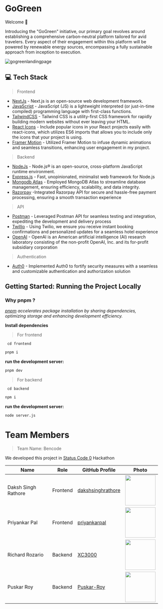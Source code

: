 <h1 align=left> GoGreen </h1>
Welcome 👋

<p>
Introducing the "GoGreen" initiative, our primary goal revolves around establishing a comprehensive carbon-neutral platform tailored for avid travelers. Every aspect of their engagement within this platform will be powered by renewable energy sources, encompassing a fully sustainable approach from inception to execution.
</p>

![gogreenlandingpage](https://github.com/priyankarpal/GoGreen_Hackathon/assets/115932772/5269c003-9c42-4a75-94d4-344417a3ead1)

## 💻 Tech Stack

> Frontend

- [NextJs](https://nextjs.org) - Next.js is an open-source web development framework.
- [JavaScript](https://developer.mozilla.org/en-US/docs/Web/JavaScript) - JavaScript (JS) is a lightweight interpreted (or just-in-time compiled) programming language with first-class functions.
- [TailwindCSS](https://tailwindcss.com) - Tailwind CSS is a utility-first CSS framework for rapidly building modern websites without ever leaving your HTML.
- [React Icons](https://react-icons.github.io/react-icons/) - Include popular icons in your React projects easily with react-icons, which utilizes ES6 imports that allows you to include only the icons that your project is using.
- [Framer Motion](https://www.framer.com/motion/) - Utilized Framer Motion to infuse dynamic animations and seamless transitions, enhancing user engagement in my project.

> Backend

- [NodeJs](https://nodejs.org/en) - Node.js® is an open-source, cross-platform JavaScript runtime environment.
- [Express.js](https://expressjs.com/) - Fast, unopinionated, minimalist web framework for Node.js
- [Mongodb Atlas](https://www.mongodb.com/cloud/atlas/register) - Employed MongoDB Atlas to streamline database management, ensuring efficiency, scalability, and data integrity.
- [Razorpay](https://razorpay.com/) -Integrated Razorpay API for secure and hassle-free payment processing, ensuring a smooth transaction experience
  
> API
- [Postman](https://www.postman.com/) -  Leveraged Postman API for seamless testing and integration, expediting the development and delivery process
- [Twillio](https://www.twilio.com/en-us) - Using Twilio, we ensure you receive instant booking confirmations and personalized updates for a seamless hotel experience
- [OpenAI](https://openai.com/) - OpenAI is an American artificial intelligence (AI) research laboratory consisting of the non-profit OpenAI, Inc. and its for-profit subsidiary corporation

> Authentication
- [Auth0](https://auth0.com/) - Implemented Auth0 to fortify security measures with a seamless and customizable authentication and authorization solution

## Getting Started: Running the Project Locally

### Why pnpm ?
*[pnpm](https://pnpm.io/) accelerates package installation by sharing dependencies, optimizing storage and enhancing development efficiency.*

**Install dependencies**
> For frontend
```
 cd frontend
```

```bash
pnpm i
```

**run the development server:**

```bash
pnpm dev
```

> For backend
```
 cd backend
```

```bash
npm i
```

**run the development server:**

```bash
node server.js
```

# Team Members
> Team Name: Bencode

We developed this project in [Status Code 0](https://statuscode0.devfolio.co/) Hackathon

| Name                   | Role    | GitHub Profile                                 | Photo                                               |
|------------------------|---------|--------------------------------------------|-----------------------------------------------------|
| Daksh Singh Rathore    | Frontend| [dakshsinghrathore](https://github.com/dakshsinghrathore)    | <img src="https://github.com/dakshsinghrathore.png" height="100">    |
| Priyankar Pal          | Frontend| [priyankarpal](https://github.com/priyankarpal)            | <img src="https://github.com/priyankarpal.png" height="100">              |
| Richard Rozario        | Backend | [XC3000](https://github.com/XC3000)                 | <img src="https://github.com/XC3000.png" height="100">             |
| Puskar Roy             | Backend | [Puskar-Roy](https://github.com/Puskar-Roy)            | <img src="https://github.com/Puskar-Roy.png" height="100">              |


